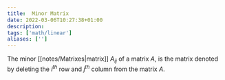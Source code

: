 ```yaml
---
title:  Minor Matrix
date: 2022-03-06T10:27:38+01:00
description: 
tags: ['math/linear']
aliases: ['']
---
```

The minor [[notes/Matrixes|matrix]] $A_{ij}$ of a matrix $A$, is the matrix denoted by deleting the $i^{th}$ row and $j^{th}$ column from the matrix $A$.